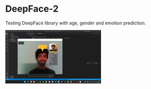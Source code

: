 # DeepFace-2
Testing DeepFace library with age, gender and emotion prediction.

<img
  src="/Assets/Screenshot-2022-05-22.jpg"
  alt="DeepFace"
  title="DeepFace"
  style="display: inline-block; margin: 0 auto; max-width: 300px">
